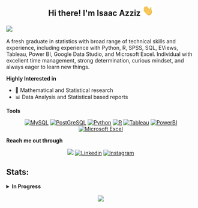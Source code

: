 ## <p align=center> Hi there! I'm Isaac Azziz <img src='https://github.com/elhakimyasya/elhakimyasya/blob/master/assets/Hi.gif' width='29' height='29'/>

![](https://visitor-badge.glitch.me/badge?page_id=isaacdha.isaacdha)

A fresh graduate in statistics with broad range of technical skills and experience, including experience with Python, R, SPSS, SQL, EViews, Tableau, Power BI, Google Data Studio, and Microsoft Excel. Individual with excellent time management, strong determination, curious mindset, and always eager to learn new things. 
  
  
**Highly Interested in**
  - 📝 Mathematical and Statistical research 
  - 📊 Data Analysis and Statistical based reports
  
  
**Tools**
<p align=center>
  <a href="" target="_blank"><img alt="MySQL" src="https://img.shields.io/badge/MySQL-005C84?style=for-the-badge&logo=mysql&logoColor=white"/></a>   
  <a href="" target="_blank"><img alt="PostGreSQL" src="https://img.shields.io/badge/PostgreSQL-316192?style=for-the-badge&logo=postgresql&logoColor=white"/></a>  
  <a href="" target="_blank"><img alt="Python" src="https://img.shields.io/badge/Python-FFD43B?style=for-the-badge&logo=python&logoColor=blue"/></a> 
  <a href="" target="_blank"><img alt="R" src="https://img.shields.io/badge/R-276DC3?style=for-the-badge&logo=r&logoColor=white"/></a>   
  <a href="" target="_blank"><img alt="Tableau" src="https://img.shields.io/badge/Tableau-E97627?style=for-the-badge&logo=Tableau&logoColor=white"/></a>  
  <a href="" target="_blank"><img alt="PowerBI" src="https://img.shields.io/badge/PowerBI-F2C811?style=for-the-badge&logo=Power%20BI&logoColor=white"/></a> 
  <a href="" target="_blank"><img alt="Microsoft Excel" src="https://img.shields.io/badge/Microsoft_Excel-217346?style=for-the-badge&logo=microsoft-excel&logoColor=white"/></a>
</p>

  
  
**Reach me out through**
<p align=center>
  <a href="mailto:isaacazziz@gmail.com" target="_blank"><img src="https://img.shields.io/badge/Gmail-D14836?&style=for-the-badge&logo=gmail&logoColor=white"/></a>   
  <a href="https://www.linkedin.com/in/isaacdha/" target="_blank"><img alt="Linkedin" src="https://img.shields.io/badge/Linkedln-%230077B5.svg?&style=for-the-badge&logo=linkedin&logoColor=white" /></a>
  <a href="https://www.instagram.com/isaac_dha02/" target="_blank"><img alt="Instagram" src="https://img.shields.io/badge/Instagram-E4405F?style=for-the-badge&logo=instagram&logoColor=white" /></a>
</p>

## Stats:
<details>
 <summary><strong>In Progress</strong></summary>
   - 📊 I’m currently learning PowerBI. </br>
   - 🧐 I'm currentlu active in scholarship and internship hunting. </br> 
   
</details>
    <p align=center>
  <a href="#" title="Stats">
    <img height=175 align="center" src="https://github-readme-stats.vercel.app/api?username=isaacdha&show_icons=true&theme=gotham">
  </a>
</p>

